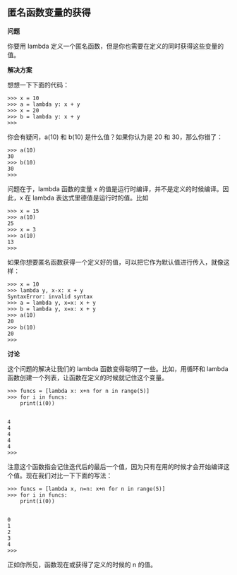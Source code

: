 ## 匿名函数变量的获得

**问题**

你要用 lambda 定义一个匿名函数，但是你也需要在定义的同时获得这些变量的值。

**解决方案**

想想一下下面的代码：

    >>> x = 10
    >>> a = lambda y: x + y
    >>> x = 20
    >>> b = lambda y: x + y
    >>> 
    
你会有疑问，a(10) 和 b(10) 是什么值？如果你认为是 20 和 30，那么你错了：

    >>> a(10)
    30
    >>> b(10)
    30
    >>> 
    
问题在于，lambda 函数的变量 x 的值是运行时编译，并不是定义的时候编译。因此，x 在 lambda 表达式里德值是运行时的值。比如

    >>> x = 15
    >>> a(10)
    25
    >>> x = 3
    >>> a(10)
    13
    >>> 
    
如果你想要匿名函数获得一个定义好的值，可以把它作为默认值进行传入，就像这样：

    >>> x = 10
    >>> lambda y, x-x: x + y
    SyntaxError: invalid syntax
    >>> a = lambda y, x=x: x + y
    >>> b = lambda y, x=x: x + y
    >>> a(10)
    20
    >>> b(10)
    20
    >>> 
    
**讨论**

这个问题的解决让我们的 lambda 函数变得聪明了一些。比如，用循环和 lambda 函数创建一个列表，让函数在定义的时候就记住这个变量。

    >>> funcs = [lambda x: x+n for n in range(5)]
    >>> for i in funcs:
        print(i(0))


    4
    4
    4
    4
    4
    >>> 

注意这个函数指会记住迭代后的最后一个值，因为只有在用的时候才会开始编译这个值。现在我们对比一下下面的写法：

    >>> funcs = [lambda x, n=n: x+n for n in range(5)]
    >>> for i in funcs:
        print(i(0))


    0
    1
    2
    3
    4
    >>> 
    
正如你所见，函数现在或获得了定义的时候的 n 的值。

